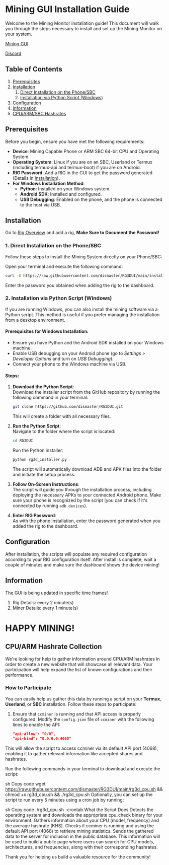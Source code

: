 # Mining GUI Installation Guide

Welcome to the Mining Monitor installation guide! This document will walk you through the steps necessary to install and set up the Mining Monitor on your system.

[Mining GUI](https://api.rg3d.eu:8443)

[Discord](https://discord.gg/P5BmXK8dkp)

## Table of Contents
1. [Prerequisites](#prerequisites)
2. [Installation](#installation)
   1. [Direct Installation on the Phone/SBC](#direct-installation-on-the-phonesbc)
   2. [Installation via Python Script (Windows)](#installation-via-python-script-windows)
3. [Configuration](#configuration)
4. [Information](#information)
5. [CPU/ARM/SBC Hashrates](#cpuarm-hashrate-collection)

## Prerequisites

Before you begin, ensure you have met the following requirements:
- **Device**: Mining Capable Phone or ARM SBC 64-bit CPU and Operating System
- **Operating System**: Linux if you are on an SBC, Userland or Termux (including termux-api and termux-boot) if you are on Android.
- **RIG Password**: Add a RIG in the GUI to get the password generated (Details in [Installation](#installation)).
- **For Windows Installation Method**:
  - **Python**: Installed on your Windows system.
  - **Android SDK**: Installed and configured.
  - **USB Debugging**: Enabled on the phone, and the phone is connected to the host via USB.

## Installation

Go to [Rig Overview](https://api.rg3d.eu:8443/rig_overview.php) and add a rig, **Make Sure to Document the Password!**

### 1. Direct Installation on the Phone/SBC

Follow these steps to install the Mining System directly on your Phone/SBC:

Open your terminal and execute the following command:

```sh
curl -O https://raw.githubusercontent.com/dismaster/RG3DUI/main/install.sh >/dev/null 2>&1 && chmod +x install.sh && ./install.sh
```

Enter the password you obtained when adding the rig to the dashboard.

### 2. Installation via Python Script (Windows)

If you are running Windows, you can also install the mining software via a Python script. This method is useful if you prefer managing the installation from a desktop environment.

#### Prerequisites for Windows Installation:
- Ensure you have Python and the Android SDK installed on your Windows machine.
- Enable USB debugging on your Android phone (go to *Settings > Developer Options* and turn on *USB Debugging*).
- Connect your phone to the Windows machine via USB.

#### Steps:

1. **Download the Python Script**:  
   Download the installer script from the GitHub repository by running the following command in your terminal:
   ```sh
   git clone https://github.com/dismaster/RG3DUI.git
   ```
   This will create a folder with all necessary files.

2. **Run the Python Script**:  
   Navigate to the folder where the script is located:
   ```sh
   cd RG3DUI
   ```
   Run the Python installer:
   ```sh
   python rg3d_installer.py
   ```
   The script will automatically download ADB and APK files into the folder and initiate the setup process.

3. **Follow On-Screen Instructions**:  
   The script will guide you through the installation process, including deploying the necessary APKs to your connected Android phone. Make sure your phone is recognized by the script (you can check if it's connected by running `adb devices`).

4. **Enter RIG Password**:  
   As with the phone installation, enter the password generated when you added the rig to the dashboard.

## Configuration

After installation, the scripts will populate any required configuration according to your RIG configuration itself. After install is complete, wait a couple of minutes and make sure the dashboard shows the device mining!

## Information

The GUI is being updated in specific time frames!

1. Rig Details: every 2 minute(s)
2. Miner Details: every 1 minute(s)

# HAPPY MINING!

## CPU/ARM Hashrate Collection

We're looking for help to gather information around CPU/ARM hashrates in order to create a new website that will showcase all relevant data. Your participation will help expand the list of known configurations and their performance.

### How to Participate

You can easily help us gather this data by running a script on your **Termux**, **Userland**, or **SBC** installation. Follow these steps to participate:

1. Ensure that `ccminer` is running and that API access is properly configured. Modify the `config.json` file of `ccminer` with the following lines to enable the API:

   ```json
   "api-allow": "0/0",
   "api-bind": "0.0.0.0:4068"
This will allow the script to access ccminer via its default API port (4068), enabling it to gather relevant information like accepted shares and hashrates.

Run the following commands in your terminal to download and execute the script:

sh
Copy code
wget https://raw.githubusercontent.com/dismaster/RG3DUI/main/rg3d_cpu.sh && chmod +x rg3d_cpu.sh && ./rg3d_cpu.sh
Optionally, you can set up the script to run every 5 minutes using a cron job by running:

sh
Copy code
./rg3d_cpu.sh -crontab
What the Script Does
Detects the operating system and downloads the appropriate cpu_check binary for your environment.
Gathers information about your CPU (model, frequency) and the average hashrate (KHS).
Checks if ccminer is running and using the default API port (4068) to retrieve mining statistics.
Sends the gathered data to the server for inclusion in the public database.
This information will be used to build a public page where users can search for CPU models, architectures, and frequencies, along with their corresponding hashrates.

Thank you for helping us build a valuable resource for the community!
